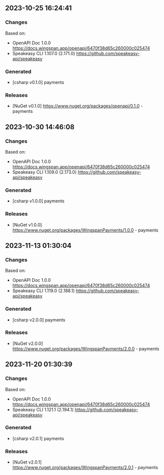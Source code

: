 

## 2023-10-25 16:24:41
### Changes
Based on:
- OpenAPI Doc 1.0.0 https://docs.wingspan.app/openapi/6470f38d65c260000c025474
- Speakeasy CLI 1.107.0 (2.171.0) https://github.com/speakeasy-api/speakeasy
### Generated
- [csharp v0.1.0] payments
### Releases
- [NuGet v0.1.0] https://www.nuget.org/packages/openapi/0.1.0 - payments

## 2023-10-30 14:46:08
### Changes
Based on:
- OpenAPI Doc 1.0.0 https://docs.wingspan.app/openapi/6470f38d65c260000c025474
- Speakeasy CLI 1.109.0 (2.173.0) https://github.com/speakeasy-api/speakeasy
### Generated
- [csharp v1.0.0] payments
### Releases
- [NuGet v1.0.0] https://www.nuget.org/packages/WingspanPayments/1.0.0 - payments


## 2023-11-13 01:30:04
### Changes
Based on:
- OpenAPI Doc 1.0.0 https://docs.wingspan.app/openapi/6470f38d65c260000c025474
- Speakeasy CLI 1.119.0 (2.188.1) https://github.com/speakeasy-api/speakeasy
### Generated
- [csharp v2.0.0] payments
### Releases
- [NuGet v2.0.0] https://www.nuget.org/packages/WingspanPayments/2.0.0 - payments

## 2023-11-20 01:30:39
### Changes
Based on:
- OpenAPI Doc 1.0.0 https://docs.wingspan.app/openapi/6470f38d65c260000c025474
- Speakeasy CLI 1.121.1 (2.194.1) https://github.com/speakeasy-api/speakeasy
### Generated
- [csharp v2.0.1] payments
### Releases
- [NuGet v2.0.1] https://www.nuget.org/packages/WingspanPayments/2.0.1 - payments